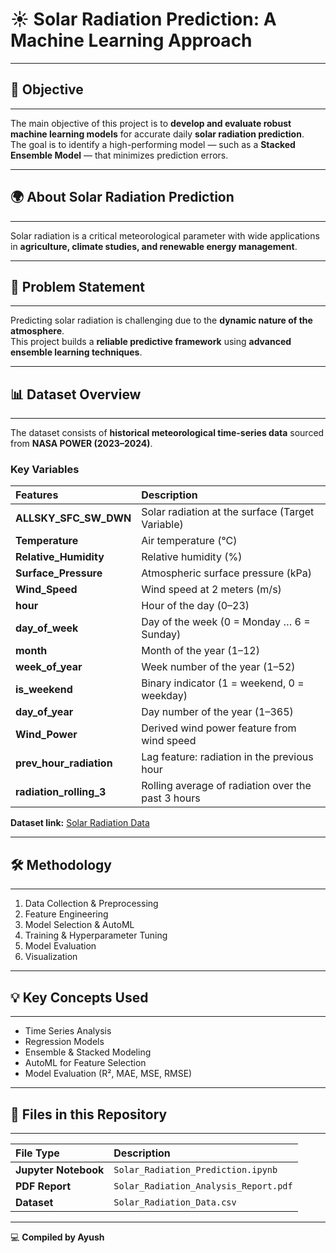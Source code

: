 # ☀️ Solar Radiation Prediction: A Machine Learning Approach  

---

## 🎯 Objective  
---
The main objective of this project is to **develop and evaluate robust machine learning models** for accurate daily **solar radiation prediction**.  
The goal is to identify a high-performing model — such as a **Stacked Ensemble Model** — that minimizes prediction errors.  

---

## 🌍 About Solar Radiation Prediction  
---
Solar radiation is a critical meteorological parameter with wide applications in **agriculture, climate studies, and renewable energy management**.  

---

## 📝 Problem Statement  
---
Predicting solar radiation is challenging due to the **dynamic nature of the atmosphere**.  
This project builds a **reliable predictive framework** using **advanced ensemble learning techniques**.  

---

## 📊 Dataset Overview  
---
The dataset consists of **historical meteorological time-series data** sourced from **NASA POWER (2023–2024)**.  

### Key Variables  

| Features | Description |  
| :--- | :--- |  
| **ALLSKY_SFC_SW_DWN** | Solar radiation at the surface (Target Variable) |  
| **Temperature** | Air temperature (°C) |  
| **Relative_Humidity** | Relative humidity (%) |  
| **Surface_Pressure** | Atmospheric surface pressure (kPa) |  
| **Wind_Speed** | Wind speed at 2 meters (m/s) |  
| **hour** | Hour of the day (0–23) |  
| **day_of_week** | Day of the week (0 = Monday … 6 = Sunday) |  
| **month** | Month of the year (1–12) |  
| **week_of_year** | Week number of the year (1–52) |  
| **is_weekend** | Binary indicator (1 = weekend, 0 = weekday) |  
| **day_of_year** | Day number of the year (1–365) |  
| **Wind_Power** | Derived wind power feature from wind speed |  
| **prev_hour_radiation** | Lag feature: radiation in the previous hour |  
| **radiation_rolling_3** | Rolling average of radiation over the past 3 hours |  

**Dataset link:** [Solar Radiation Data](<Insert your dataset link here>)  

---

## 🛠️ Methodology  
---
1. Data Collection & Preprocessing  
2. Feature Engineering  
3. Model Selection & AutoML  
4. Training & Hyperparameter Tuning  
5. Model Evaluation  
6. Visualization  

---

## 💡 Key Concepts Used  
---
* Time Series Analysis  
* Regression Models  
* Ensemble & Stacked Modeling  
* AutoML for Feature Selection  
* Model Evaluation (R², MAE, MSE, RMSE)  

---

## 📂 Files in this Repository  
---
| File Type | Description |  
| :--- | :--- |  
| **Jupyter Notebook** | `Solar_Radiation_Prediction.ipynb` |  
| **PDF Report** | `Solar_Radiation_Analysis_Report.pdf` |  
| **Dataset** | `Solar_Radiation_Data.csv` |  

---

💻 **Compiled by Ayush**  
